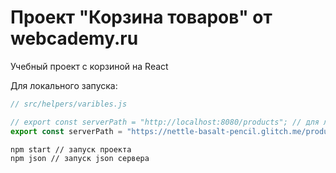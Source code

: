 # Проект "Корзина товаров" от webcademy.ru

Учебный проект с корзиной на React

Для локального запуска:

```js
// src/helpers/varibles.js

// export const serverPath = "http://localhost:8080/products"; // для локального JSON сервера
export const serverPath = "https://nettle-basalt-pencil.glitch.me/products";
```

```bash
npm start // запуск проекта
npm json // запуск json сервера
```